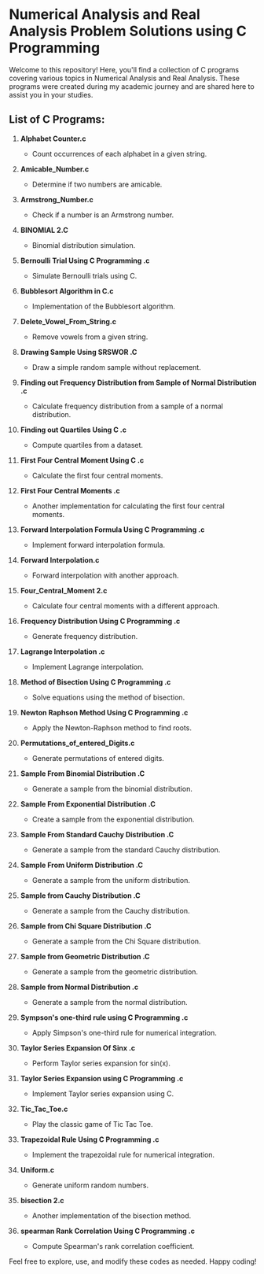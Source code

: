 # Numerical Analysis and Real Analysis Problem Solutions using C Programming

Welcome to this repository! Here, you'll find a collection of C programs covering various topics in Numerical Analysis and Real Analysis. These programs were created during my academic journey and are shared here to assist you in your studies.

## List of C Programs:

1. **Alphabet Counter.c**
   - Count occurrences of each alphabet in a given string.

2. **Amicable_Number.c**
   - Determine if two numbers are amicable.

3. **Armstrong_Number.c**
   - Check if a number is an Armstrong number.

4. **BINOMIAL 2.C**
   - Binomial distribution simulation.

5. **Bernoulli Trial Using C Programming .c**
   - Simulate Bernoulli trials using C.

6. **Bubblesort Algorithm in C.c**
   - Implementation of the Bubblesort algorithm.

7. **Delete_Vowel_From_String.c**
   - Remove vowels from a given string.

8. **Drawing Sample Using SRSWOR .C**
   - Draw a simple random sample without replacement.

9. **Finding out Frequency Distribution from Sample of Normal Distribution .c**
   - Calculate frequency distribution from a sample of a normal distribution.

10. **Finding out Quartiles Using C .c**
    - Compute quartiles from a dataset.

11. **First Four Central Moment Using C .c**
    - Calculate the first four central moments.

12. **First Four Central Moments .c**
    - Another implementation for calculating the first four central moments.

13. **Forward Interpolation Formula Using C Programming .c**
    - Implement forward interpolation formula.

14. **Forward Interpolation.c**
    - Forward interpolation with another approach.

15. **Four_Central_Moment 2.c**
    - Calculate four central moments with a different approach.

16. **Frequency Distribution Using C Programming .c**
    - Generate frequency distribution.

17. **Lagrange Interpolation .c**
    - Implement Lagrange interpolation.

18. **Method of Bisection Using C Programming .c**
    - Solve equations using the method of bisection.

19. **Newton Raphson Method Using C Programming .c**
    - Apply the Newton-Raphson method to find roots.

20. **Permutations_of_entered_Digits.c**
    - Generate permutations of entered digits.

21. **Sample From Binomial Distribution .C**
    - Generate a sample from the binomial distribution.

22. **Sample From Exponential Distribution .C**
    - Create a sample from the exponential distribution.

23. **Sample From Standard Cauchy Distribution .C**
    - Generate a sample from the standard Cauchy distribution.

24. **Sample From Uniform Distribution .C**
    - Generate a sample from the uniform distribution.

25. **Sample from Cauchy Distribution .C**
    - Generate a sample from the Cauchy distribution.

26. **Sample from Chi Square Distribution .C**
    - Generate a sample from the Chi Square distribution.

27. **Sample from Geometric Distribution .C**
    - Generate a sample from the geometric distribution.

28. **Sample from Normal Distribution .c**
    - Generate a sample from the normal distribution.

29. **Sympson's one-third rule using C Programming .c**
    - Apply Simpson's one-third rule for numerical integration.

30. **Taylor Series Expansion Of Sinx .c**
    - Perform Taylor series expansion for sin(x).

31. **Taylor Series Expansion using C Programming .c**
    - Implement Taylor series expansion using C.

32. **Tic_Tac_Toe.c**
    - Play the classic game of Tic Tac Toe.

33. **Trapezoidal Rule Using C Programming .c**
    - Implement the trapezoidal rule for numerical integration.

34. **Uniform.c**
    - Generate uniform random numbers.

35. **bisection 2.c**
    - Another implementation of the bisection method.

36. **spearman Rank Correlation Using C Programming .c**
    - Compute Spearman's rank correlation coefficient.

Feel free to explore, use, and modify these codes as needed. Happy coding!
